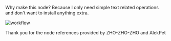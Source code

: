 Why make this node? Because I only need simple text related operations and don't want to install anything extra.

![workflow](https://github.com/MarkoCa1/ComfyUI-Text/assets/59492330/27556065-3a86-4680-97f6-bc8553142bff)

Thank you for the node references provided by ZHO-ZHO-ZHO and AlekPet
